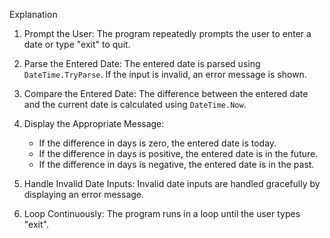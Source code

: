 Explanation

1. Prompt the User:
   The program repeatedly prompts the user to enter a date or type "exit" to quit.

2. Parse the Entered Date:
   The entered date is parsed using `DateTime.TryParse`. If the input is invalid, an error message is shown.

3. Compare the Entered Date:
   The difference between the entered date and the current date is calculated using `DateTime.Now`.

4. Display the Appropriate Message:
   - If the difference in days is zero, the entered date is today.
   - If the difference in days is positive, the entered date is in the future.
   - If the difference in days is negative, the entered date is in the past.

5. Handle Invalid Date Inputs:
   Invalid date inputs are handled gracefully by displaying an error message.

6. Loop Continuously:
   The program runs in a loop until the user types "exit".
